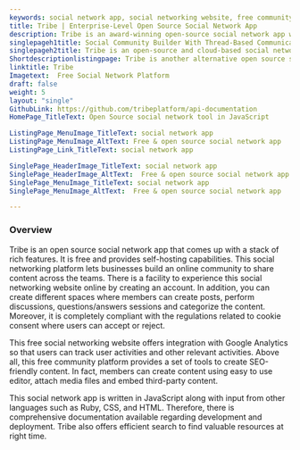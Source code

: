 ```yaml
---
keywords: social network app, social networking website, free community platform, social community builder, social networking platform
title: Tribe | Enterprise-Level Open Source Social Network App
description: Tribe is an award-winning open-source social network app with a wide range of features i.e., modifiable layout options, customer feedback, self-hosted and more.
singlepageh1title: Social Community Builder With Thread-Based Communication
singlepageh2title: Tribe is an open-source and cloud-based social networking platform. It offers analytics, notifications, integrations, categorization of content, and more.
Shortdescriptionlistingpage: Tribe is another alternative open source social network app that enables you build your own social network across your organization. It is self-hosted and offers a wide range of features 
linktitle: Tribe
Imagetext:  Free Social Network Platform
draft: false
weight: 5
layout: "single"
GithubLink: https://github.com/tribeplatform/api-documentation
HomePage_TitleText: Open Source social network tool in JavaScript

ListingPage_MenuImage_TitleText: social network app
ListingPage_MenuImage_AltText: Free & open source social network app
ListingPage_Link_TitleText: social network app

SinglePage_HeaderImage_TitleText: social network app
SinglePage_HeaderImage_AltText:  Free & open source social network app
SinglePage_MenuImage_TitleText: social network app
SinglePage_MenuImage_AltText:  Free & open source social network app

---
```

### **Overview**

Tribe is an open source social network app that comes up with a stack of rich features. It is free and provides self-hosting capabilities. This social networking platform lets businesses build an online community to share content across the teams. There is a facility to experience this social networking website online by creating an account. In addition, you can create different spaces where members can create posts, perform discussions, questions/answers sessions and categorize the content. Moreover, it is completely compliant with the regulations related to cookie consent where users can accept or reject.

This free social networking website offers integration with Google Analytics so that users can track user activities and other relevant activities. Above all, this free community platform provides a set of tools to create SEO-friendly content. In fact, members can create content using easy to use editor, attach media files and embed third-party content.

This social network app is written in JavaScript along with input from other languages such as Ruby, CSS, and HTML.  Therefore, there is comprehensive documentation available regarding development and deployment. Tribe also offers efficient search to find valuable resources at right time. 
